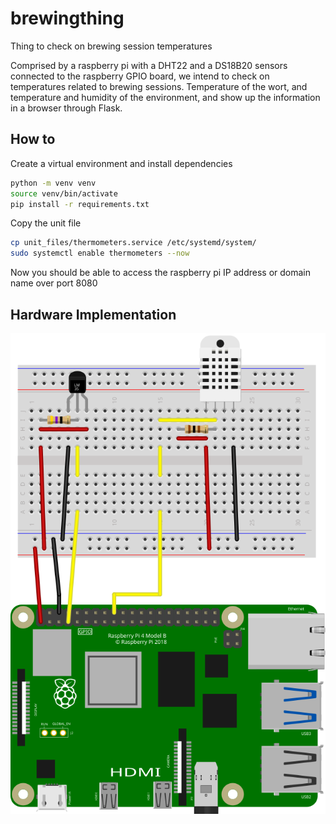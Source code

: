 # brewingthing

Thing to check on brewing session temperatures

Comprised by a raspberry pi with a DHT22 and a DS18B20 sensors connected to the raspberry GPIO board, we intend to check on temperatures related to brewing sessions. Temperature of the wort, and temperature and humidity of the environment, and show up the information in a browser through Flask.

## How to

Create a virtual environment and install dependencies

```bash
python -m venv venv
source venv/bin/activate
pip install -r requirements.txt
```

Copy the unit file

```bash
cp unit_files/thermometers.service /etc/systemd/system/
sudo systemctl enable thermometers --now
```

Now you should be able to access the raspberry pi IP address or domain name over port 8080


##  Hardware Implementation

![temperatureControl_bb](temperatureControl_bb.svg)
